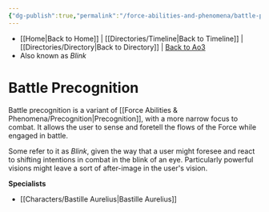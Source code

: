 ```yaml
---
{"dg-publish":true,"permalink":"/force-abilities-and-phenomena/battle-precognition/"}
---
```


- [[Home\|Back to Home]] | [[Directories/Timeline\|Back to Timeline]] | [[Directories/Directory\|Back to Directory]] | [Back to Ao3](https://archiveofourown.org/works/19334440/chapters/45992584)
- Also known as *Blink*

# Battle Precognition
Battle precognition is a variant of [[Force Abilities & Phenomena/Precognition\|Precognition]], with a more narrow focus to combat. It allows the user to sense and foretell the flows of the Force while engaged in battle. 

Some refer to it as *Blink*, given the way that a user might foresee and react to shifting intentions in combat in the blink of an eye. Particularly powerful visions might leave a sort of after-image in the user's vision. 

**Specialists**
- [[Characters/Bastille Aurelius\|Bastille Aurelius]]